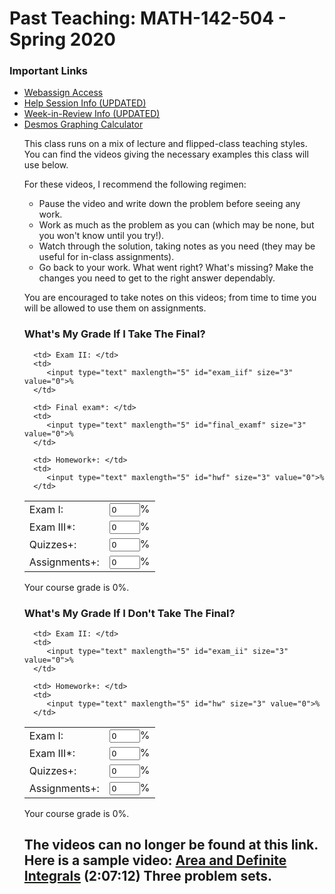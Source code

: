 <head>
<!--#include virtual="/head.html"-->
<style type="text/css">
.contactsearch {
 visibility:hidden;
}
</style>
</head>

<body>
<!--#include virtual="/includes/1colUser.inc.html" -->

<!-- ==================== BEGIN YOUR CONTENT HERE ==================== -->

<h1 class="pageTitle">Past Teaching: MATH-142-504 - Spring 2020</h1>


<h3>Important Links</h3>
<ul style="margin-top: 2px">
<!--
  Link to your teaching pages.
  Create new sub directories mathMMM_2014c and mathNNN_2014a
  under your public_html directory for Fall and Spring, 2014,
  respectively.  Create index.html files in each directory.
  -->
<li><a href="https://webassign.net/tamu/login.html">Webassign Access</a></li>
<li><a href="https://mlc.tamu.edu/Help-Services/MLC-Help-Sessions#M142">Help Session Info (UPDATED)</a></li>
<li><a href="https://mlc.tamu.edu/Help-Services/MLC-Week-in-Review">Week-in-Review Info (UPDATED)</a></li>
<li><a href="https://www.desmos.com/calculator">Desmos Graphing Calculator</a></li>

<p>This class runs on a mix of lecture and flipped-class teaching styles. You can find the videos giving
the necessary examples this class will use below.</p>

<p>For these videos, I recommend the following regimen:
<ul style="margin-top: 2px">
<li>Pause the video and write down the problem before seeing any work.</li>
<li>Work as much as the problem as you can (which may be none, but you won't know until you try!).</li>
<li>Watch through the solution, taking notes as you need (they may be useful for in-class assignments).</li>
<li>Go back to your work. What went right? What's missing? Make the changes you need to get to the right answer dependably.</li>
</ul></p>

<p>You are encouraged to take notes on this videos; from time to time you will be allowed to use them on assignments.</p>

<!--
<h3>What's My Grade if I Take the Final?</h3>
<form name="gradeForm1" oninput="grade.value=calcGradeReplaceFinal()">
<table>
   <tbody><tr>
      <td> Exam I: </td>
      <td>
         <input type="text" maxlength="5" id="exam_i" size="3" value="0">%
      </td>

      <td> Exam II: </td>
      <td>
         <input type="text" maxlength="5" id="exam_ii" size="3" value="0">%
      </td>

   </tr>
   <tr>
      <td> Exam III*: </td>
      <td>
         <input type="text" maxlength="5" id="exam_iii" size="3" value="0">%
      </td>

      <td> Final exam*: </td>
      <td>
         <input type="text" maxlength="5" id="final_exam" size="3" value="0">%
      </td>

   </tr>
   <tr>
      <td> Quizzes+: </td>
      <td>
         <input type="text" maxlength="5" id="quiz" size="3" value="0">%
      </td>

      <td> Homework+: </td>
      <td>
         <input type="text" maxlength="5" id="hw" size="3" value="0">%
      </td>
   </tr>
   <tr>
      <td> Assignments+: </td>
      <td>
	 <input type="text" maxlength="5" id="assignment" size="3" value="0">
      </td>
   </tr>
</tbody></table>
<output name="grade" for="exam_i exam_ii exam_iii final_exam quiz hw assignment">Your course grade is 0%.</output>

<script type="text/javascript">
function calcGradeReplaceFinal() {
   var exam_i = parseFloat(document.getElementById("exam_i").value,10) || 0;
   var exam_ii = parseFloat(document.getElementById("exam_ii").value,10) || 0;
   var exam_iii = parseFloat(document.getElementById("exam_iii").value,10) || 0;
   var final_exam = parseFloat(document.getElementById("final_exam").value,10)
      || 0;
   var quiz = parseFloat(document.getElementById("quiz").value,10) || 0;
   var hw = parseFloat(document.getElementById("hw").value, 10) || 0;
   var assignment = parseFloat(document.getElementById("assignment").value,10) || 0;
   submitOK = "true";

   if (isNaN(exam_i)|| exam_i < 0 || exam_i > 110
       || isNaN(exam_ii) || exam_ii < 0 || exam_ii > 105
       || isNaN(exam_iii) || exam_iii < 0 || exam_iii > 105
       || isNaN(final_exam) || final_exam < 0 || final_exam > 109
       || isNaN(quiz) || quiz < 0 || quiz > 100
       || isNaN(hw) || hw < 0 || hw > 100
       || isNaN(assignment) || assignment < 0 || assignment > 100) {
      return "Each entry must be a number in [0,100]. "
         + "The midterm exams may have values up to 110.";
   }

   // replace lowest midterm with final
   var arg_min = 0;
   var min = -1;
   arg_min = 1;
   min = exam_i;
   if (exam_ii < exam_i) {
      arg_min = 2;
      min = exam_ii;
   }
   if (exam_iii < min) {
      arg_min = 3;
      min = exam_iii;
   }
   if (arg_min == 1 && exam_i < final_exam) {
      exam_i = final_exam;
   } else if (arg_min == 2 && exam_ii < final_exam) {
      exam_ii = final_exam;
   } else if (arg_min == 3 && exam_iii < final_exam) {
      exam_iii = final_exam;
   }

   var grade = .15*(exam_i + exam_ii + exam_iii + quiz)
      +.12*(hw)+.10*(assignment);
   grade = Math.round(grade * 100) / 100;
   return "Your course grade is " + grade + "%.";
}
</script>

<h3>What's My Grade if I Don't Take the Final?</h3>
<form name="gradeForm2" oninput="grade.value=calcGrade()">
<table>
   <tbody><tr>
      <td> Exam I: </td>
      <td>
         <input type="text" maxlength="5" id="exam_i" size="3" value="0">%
      </td>

      <td> Exam II: </td>
      <td>
         <input type="text" maxlength="5" id="exam_ii" size="3" value="0">%
      </td>

   </tr>
   <tr>
      <td> Exam III*: </td>
      <td>
         <input type="text" maxlength="5" id="exam_iii" size="3" value="0">%
      </td>

      <td> Quizzes+: </td>
      <td>
         <input type="text" maxlength="5" id="quiz" size="3" value="0">%
      </td>
   </tr>

   <tr>
      <td> Homework+: </td>
      <td>
         <input type="text" maxlength="5" id="hw" size="3" value="0">%
      </td>

      <td> Assignments+: </td>
      <td>
	 <input type="text" maxlength="5" id="assignment" size="3" value="0">%
      </td>
   </tr>
</tbody></table>
<output name="grade" for="exam_i exam_ii exam_iii quiz hw assignment">Your course grade is 0%.</output>

<script type="text/javascript">
function calcGrade() {
   var exam_i = parseFloat(document.getElementById("exam_i").value,10) || 0;
   var exam_ii = parseFloat(document.getElementById("exam_ii").value,10) || 0;
   var exam_iii = parseFloat(document.getElementById("exam_iii").value,10) || 0;
   var quiz = parseFloat(document.getElementById("quiz").value,10) || 0;
   var hw = parseFloat(document.getElementById("hw").value, 10) || 0;
   var assignment = parseFloat(document.getElementById("assignment").value,10) || 0;
   submitOK = "true";

   if (isNaN(exam_i)|| exam_i < 0 || exam_i > 110
       || isNaN(exam_ii) || exam_ii < 0 || exam_ii > 105
       || isNaN(exam_iii) || exam_iii < 0 || exam_iii > 105
       || isNaN(quiz) || quiz < 0 || quiz > 100
       || isNaN(hw) || hw < 0 || hw > 100
       || isNaN(assignment) || assignment < 0 || assignment > 100) {
      return "Each entry must be a number in [0,100]. "
         + "The midterm exams may have values up to 110.";
   }


   var grade = .21*(exam_i + exam_ii + exam_iii) +.15*(quiz)
      +.12*(hw)+.10*(assignment);
   grade = Math.round(grade * 100) / 100;
   return "Your course grade is " + grade + "%.";
}
</script>
</form>
-->
<h3>What's My Grade If I Take The Final?</h3>
<form name="gradeForm2" oninput="gradef.value=calcGradef()">
<table>
   <tbody><tr>
      <td> Exam I: </td>
      <td>
         <input type="text" maxlength="5" id="exam_if" size="3" value="0">%
      </td>

      <td> Exam II: </td>
      <td>
         <input type="text" maxlength="5" id="exam_iif" size="3" value="0">%
      </td>

   </tr>
   <tr>
      <td> Exam III*: </td>
      <td>
         <input type="text" maxlength="5" id="exam_iiif" size="3" value="0">%
      </td>

      <td> Final exam*: </td>
      <td>
         <input type="text" maxlength="5" id="final_examf" size="3" value="0">%
      </td>

   </tr>
   <tr>
      <td> Quizzes+: </td>
      <td>
         <input type="text" maxlength="5" id="quizf" size="3" value="0">%
      </td>

      <td> Homework+: </td>
      <td>
         <input type="text" maxlength="5" id="hwf" size="3" value="0">%
      </td>
   </tr>
   <tr>
      <td> Assignments+: </td>
      <td>
         <input type="text" maxlength="5" id="assignmentf" size="3" value="0">%
      </td>
   </tr>
</tbody></table>

<output name="gradef" for="exam_if exam_iif exam_iiif final_examf quizf hwf">Your course grade is 0%.</output>

<script type="text/javascript">
function calcGradef() {
   var exam_if = parseFloat(document.getElementById("exam_if").value,10) || 0;
   var exam_iif = parseFloat(document.getElementById("exam_iif").value,10) || 0;
   var exam_iiif = parseFloat(document.getElementById("exam_iiif").value,10) || 0;
   var final_examf = parseFloat(document.getElementById("final_examf").value,10)
      || 0;
   var quizf = parseFloat(document.getElementById("quizf").value,10) || 0;
   var hwf = parseFloat(document.getElementById("hwf").value, 10) || 0;
   var assignmentf = parseFloat(document.getElementById("assignmentf").value, 10) || 0;
   submitOK = "true";

   if (isNaN(exam_if)|| exam_if < 0 || exam_if > 110
       || isNaN(exam_iif) || exam_iif < 0 || exam_iif > 110
       || isNaN(exam_iiif) || exam_iiif < 0 || exam_iiif > 110
       || isNaN(final_examf) || final_examf < 0 || final_examf > 100
       || isNaN(quizf) || quizf < 0 || quizf > 100
       || isNaN(hwf) || hwf < 0 || hwf > 100
       || isNaN(assignmentf) || assignmentf < 0 || assignmentf > 100) {
      return "Each entry must be a number in [0,100]. "
         + "The midterm exams may have values up to 110.";
   }
   // replace lowest midterm with final
   var arg_minf = 0;
   var minf = -1;
   arg_minf = 1;
   minf = exam_if;
   if (exam_iif < exam_if) {
      arg_minf = 2;
      minf = exam_iif;
   }
   if (exam_iiif < minf) {
      arg_minf = 3;
      minf = exam_iiif;
   }
   if (arg_minf == 1 && exam_if < final_examf) {
      exam_if = final_examf;
   } else if (arg_minf == 2 && exam_iif < final_examf) {
      exam_iif = final_examf;
   } else if (arg_minf == 3 && exam_iiif < final_examf) {
      exam_iiif = final_examf;
   }

   var gradef = .15*(exam_if + exam_iif + exam_iiif)+.18*(final_examf)
      +.12*(hwf)+.10*(assignmentf)+.15*(quizf);
   gradef = Math.round(gradef * 100) / 100;
   return "Your course grade is " + gradef + "%.";
}
</script>


<!-- ===================== END YOUR CONTENT HERE ===================== -->
  </form>
<h3>What's My Grade If I Don't Take The Final?</h3>
<form name="gradeForm1" oninput="grade.value=calcGrade()">
<table>
   <tbody><tr>
      <td> Exam I: </td>
      <td>
         <input type="text" maxlength="5" id="exam_i" size="3" value="0">%
      </td>

      <td> Exam II: </td>
      <td>
         <input type="text" maxlength="5" id="exam_ii" size="3" value="0">%
      </td>

   </tr>
   <tr>
      <td> Exam III*: </td>
      <td>
         <input type="text" maxlength="5" id="exam_iii" size="3" value="0">%
      </td>

   </tr>
   <tr>
      <td> Quizzes+: </td>
      <td>
         <input type="text" maxlength="5" id="quiz" size="3" value="0">%
      </td>

      <td> Homework+: </td>
      <td>
         <input type="text" maxlength="5" id="hw" size="3" value="0">%
      </td>
   </tr>
   <tr>
      <td> Assignments+: </td>
      <td>
         <input type="text" maxlength="5" id="assignment" size="3" value="0">%
      </td>
   </tr>
</tbody></table>
<output name="grade" for="exam_i exam_ii exam_iii final_exam quiz hw">Your course grade is 0%.</output>


<script type="text/javascript">
function calcGrade() {
   var exam_i = parseFloat(document.getElementById("exam_i").value,10) || 0;
   var exam_ii = parseFloat(document.getElementById("exam_ii").value,10) || 0;
   var exam_iii = parseFloat(document.getElementById("exam_iii").value,10) || 0;
   var quiz = parseFloat(document.getElementById("quiz").value,10) || 0;
   var hw = parseFloat(document.getElementById("hw").value, 10) || 0;
   var assignment = parseFloat(document.getElementById("assignment").value, 10) || 0;
   submitOK = "true";

   if (isNaN(exam_i)|| exam_i < 0 || exam_i > 110
       || isNaN(exam_ii) || exam_ii < 0 || exam_ii > 110
       || isNaN(exam_iii) || exam_iii < 0 || exam_iii > 110
       || isNaN(quiz) || quiz < 0 || quiz > 100
       || isNaN(hw) || hw < 0 || hw > 100
       || isNaN(assignment) || assignment < 0 || assignment > 100) {
      return "Each entry must be a number in [0,100]. "
         + "The midterm exams may have values up to 105.";
   }

   var grade = .21*(exam_i + exam_ii + exam_iii)
      +.12*(hw)+.10*(assignment)+.15*(quiz);
   grade = Math.round(grade * 100) / 100;
   return "Your course grade is " + grade + "%.";
}
</script>

</form>

<h2>
The videos can no longer be found at this link. Here is a sample video:
<a href="https://youtu.be/AUHcxcDk188">Area and Definite Integrals</a> (2:07:12) Three problem sets.
</h2>
<!--
<p> The first two videos have low audio quality; transcriptions of these videos have been provided. The rest have closed captioning available. Please request permission before repurposing or redistributing any video below, either in part or in full.</p>

<p><a rel="license" href="http://creativecommons.org/licenses/by/4.0/"><img alt="Creative Commons License" style="border-width:0" src="https://i.creativecommons.org/l/by/4.0/88x31.png" /></a><br />This work by <a xmlns:cc="http://creativecommons.org/ns#" href="https://math.tamu.edu/~jweeks03/" property="cc:attributionName" rel="cc:attributionURL">John Weeks</a> is licensed under a <a rel="license" href="http://creativecommons.org/licenses/by/4.0/">Creative Commons Attribution 4.0 International License</a>.<br /></p>

<ul style="margin-top: 10px">
<li><a href="142videos.pdf">Video Questions</a>. Unit 2 begins on page 68; Unit 3 begins on page 114 (pages 123-130 belong to the optional video, and we will not cover pages 172-174).</li>
</ul>

<ul style="margin-top: 10px">
<li><a href="https://youtu.be/LDXOp_FsrSQ">Intro 1: Basic Arithmetic</a> (31:08) <a href="https://docs.google.com/document/d/1EXAr0gpfpE_z9kCb4Ma8rxE6z8nfuH9Cug5bArt4Wos/edit?usp=sharing">Transcription</a></li>
<li><a href="https://youtu.be/ru5e3cLESMQ">Intro 2: Basic Functions</a> (37:26) <a href="https://drive.google.com/open?id=167MPGmjbxfQgxvtuGWGjA6dCgBq1_MpmJDYtqthNIQc">Transcription</a></li>
</ul>

--UNIT 1--
<ul style="margin-top: 10px">
<li><a href="https://youtu.be/CTZcvJO5LZ0">Basics</a> (1:57:43) Four problem sets.</li>
</ul>

<ul style="margin-top: 10px">
<li><a href="https://youtu.be/LsYgx4EsWsw">Limits</a> (1:13:32) Two problem sets.</li>
</ul>

<ul style="margin-top:10px">

<li><a href="https://youtu.be/90vARJTKO7I">Derivative Definition</a> (1:30:16) Three problem sets.</li>
<li><a href="https://youtu.be/lFg-k6FLa1E">Derivative Definition II</a> (32:15) Extension of third problem set.</li>
</ul>

<ul>
<li><a href="https://youtu.be/4M5mX2A-6zo">Derivative Rules I</a> (1:48:27) Three problem sets.</li>
</ul>
--UNIT 2--
<ul style="margin-top:10px">
<li><a href="https://youtu.be/4CGE9693fas">Derivative Rules II</a> (1:24:24) Two problem sets.</li>
<li><a href="https://youtu.be/xATxz8hCcR8">Where do the derivative rules come from?</a> (1:55:18) Optional video.</li>
</ul>

<ul style="margin-top:10px">
<li><a href="https://youtu.be/iTsv1W79vc8">Curve Sketching I</a> (1:33:49) Two problem sets.</li>
<li><a href="https://youtu.be/yce-c4R57J0">Curve Sketching II</a> (2:14:18) Three problem sets.</li>
</ul>

<ul style="margin-top:10px">
<li><a href="https://youtu.be/ChogObR1Ch8">Exam 2 Review</a> (1:19:19)</li>
</ul>
--UNIT 3--
<ul style="margin-top:10px">
<li><a href="https://youtu.be/IqF8U5dNwes">Implicit Differentiation and Related Rates</a> (1:08:53) Optional video.</li>
</ul>

<ul style="margin-top:10px">
<li><a href="https://youtu.be/2aKp6m7PsjQ">Optimization</a> (1:17:49) One problem set.</li>
<li>Extra videos from the department: <a href="https://youtu.be/N5Hkyl-KtAs"> Optimization I.</a> <a href="https://youtu.be/cvMzlOP25h4"> Optimization II.</a></li>
</ul>

<ul style="margin-top:10px">
<li><a href="https://youtu.be/mHBQDWkqY54">Integrals and u-Substitution</a> (1:48:02) Two problem sets.</li>
<li><a href="https://youtu.be/AUHcxcDk188">Area and Definite Integrals</a> (2:07:12) Three problem sets.</li>
<li><a href="https://youtu.be/hpvVPcb4r7g">Area Between Curves</a> (50:35) One problem set.</li>
</ul>
--Lectures--
<ul style="margin-top:10px">
<li><a href="https://youtu.be/Vc7uWYuW1AU">3-23-20</a>.</li>
<li><a href="https://youtu.be/fDCDKAzIJ7g">3-25-20</a>. <a href="142lecture32520.png">Notes</a>.</li>
<li>EXAM 2 3-27-20.</li>
<li><a href="https://youtu.be/Gq2h-bY9U1M">3-30-20</a>. <a href="142lecture33020.png">Notes</a>.</li>
<li><a href="https://youtu.be/7CnRfe5KtVA">4-1-20</a>. <a href="142lecture4120.png">Notes</a>.</li>
<li><a href="https://youtu.be/9DntroO69vM">4-3-20</a>. <a href="142lecture4320.png">Notes</a>.</li>
<li><a href="https://youtu.be/yOvS_NQb_LM">4-6-20</a>. <a href="142lecture4620.png">Notes</a>.</li>
<li><a href="https://youtu.be/t8q8OZq8r6U">4-8-20</a>. <a href="142lecture4820.png">Notes</a>.</li>
<li>No class 4-10-20.</li>
<li><a href="https://youtu.be/VlO1YtdN07E">4-13-20</a>. <a href="142lecture41320.png">Notes</a>.</li>
<li><a href="https://youtu.be/Ow7eonCiaOQ">4-15-20</a>. <a href="142lecture41520.png">Notes</a>.</li>
<li><a href="https://youtu.be/kASJ9c3QbOE">4-17-20</a>. <a href="142lecture41720.png">Notes</a>.</li>
<li><a href="https://youtu.be/_qYxIZwp0a0">4-20-20</a>. <a href="142lecture42020.png">Notes</a>.</li>
<li><a href="https://youtu.be/eh14IWzjnXs">4-22-20</a>. <a href="142lecture42220.png">Notes</a>.</li>
<li>EXAM 3 4-24-20.</li>
<li><a href="https://youtu.be/5MwetUdSLlA">4-27-20</a>.</li>
<li><a href="https://youtu.be/cTHdkqj_jlY">4-28-20</a>. <a href="142lecture42820.png">Notes</a>.</li>
<li><a href="https://youtu.be/mPVpa4ofRj4">5-4-20 (Review)</a>. <a href="142review5420.png">Notes</a>.</li>
</ul>

<li><a href="https://youtu.be/yjFGZQAi4Ts">Derivative 1: Webassign 3.2 (part 1) Derivative as Abstraction: Rates of Change</a> (33:57)</li>
<li><a href="https://youtu.be/OqZLSWMSgGw">Derivative 2: Webassign 3.2 (part 2) Derivative as Function: Slopes of Tangent Lines</a> (27:02)</li>
<li><a href="https://youtu.be/_33o4j21adI">Derivative 3: Webassign 3.3 Derivative as Algebraic Definition: Definition of the Derivative</a> (40:47)</li>
<li><a href="https://youtu.be/7Sv0FzKVVzE">Derivative 4: Webassign 4.1 (part 1) Derivative Rules: Constant, Sum, Difference, Euler's Constant</a> (42:33)</li>
<li><a href="https://youtu.be/7Mct6a7PMdQ">Derivative 5: Webassign 4.1 (part 2) Business Applications of the Derivative</a> (17:58)</li>
<li><a href="https://youtu.be/7o3tK42WAvE">Derivative 6: Webassign 4.2 Derivative Rules: Product and Quotient</a> (22:22)</li>
<li><a href="https://youtu.be/sWXB4g7ljKg">Derivative 7: Webassign 4.3 Derivative Rules: Chain</a> (46:14)</li>
<li><a href="https://youtu.be/U7Pux0UhthM">Derivative 8: Webassign 4.4 Derivative Rules: Exponentials and Logarithms (30:47)</li>

</ul>

<ul style="margin-top: 2px">
<li><a href="https://youtu.be/I3wlhCfjzZ0">Applications 1: Webassign 5.1 (part 1) Finding Local Extrema and First Derivative Test</a> (38:08)</li>
<li><a href="https://youtu.be/I4iSK-9oksI">Applications 2: Webassign 5.1 (part 2) and 5.2 The Second Derivative and Concavity</a> (46:14)</li>
<li><a href="https://youtu.be/A3YT5xQHFfY">Applications 3: Webassign 5.3 Limits at Infinity</a> (45:35)</li>
<li><a href="https://youtu.be/ljebEWt6xvM">Applications 4: Webassign 5.4 Curve Sketching</a> (34:51)</li>
<li><a href="https://youtu.be/nMbnMPviAT8">Applications 5: Webassign 5.5 Finding Absolute Extrema</a> (47:06)</li>
<li><a href="https://youtu.be/WbAytkOK4JM">Applications 6: Webassign 5.6 (part 1) Optimization 1</a> (47:06)</li>
<li><a href="https://youtu.be/aM8m1tYHBkA">Applications 7: Webassign 5.6 (part 2) Optimization 2</a> (29:55)</li>
<li><a href="https://youtu.be/_BvCf082Sdg">Applications 7b: Webassign 5.6 (part 3) Optimization 3</a> (11:48)</li>
<li><a href="https://youtu.be/uyrBUcPJfvE">Applications 8: Webassign 5.8 (part 1) Implicit Differentiation</a> (34:31)</li>
<li><a href="https://youtu.be/lShu2_cPF4Q">Applications 9: Webassign 5.8 (part 2) Related Rates</a> (23:59)</li>
</ul>

<ul style="margin-top: 2px">
<li><a href="https://youtu.be/-zrW6wO6tNY">Integral 1: Webassign 6.1 Antiderivatives</a> (47:37)</li>
<li><a href="https://youtu.be/ozQwzUbw5Fk">Integral 2: Webassign 6.2 Indefinite Integrals </a> (41:19)</li>
<li><a href="https://youtu.be/4bqjQfq5djk">Integral 3: Webassign 6.3 Estimating Distance Traveled </a> (36:37)</li>
<li><a href="https://youtu.be/bOmzF4Mqhss">Integral 4: Webassign 6.4 The Definite Integral as Area</a> (32:56)</li>
<li><a href="https://youtu.be/OCfnWnqXnZE">Integral 5: Webassign 6.5 (part 1) The Definite Integral as Antiderivative and the Fundamental Theorem of Calculus</a> (45:00)</li>
<li><a href="https://youtu.be/N807EQDsYPw">Integral 6: Webassign 6.5 (part 2) and 6.6 Average Value and Area Between Two Curves</a> (48:09)</li>
<li><a href="https://youtu.be/efHbpKjLq0M">Integral 7: Webassign 6.7 Producers' and Consumers' Surplus</a> (39:03)</li>
</ul>

<ul style="margin-top: 2px">
<li><a href="https://youtu.be/a9wInbxyChw">Optional 1: Using the Limit Definition to Prove Constant, Sum, Product, Quotient Rules</a> (25:17)</li>
</ul>
-->
<!-- <h3>Research Interests</h3>
<ul style="margin-top: 2px">
<li>Interest 1</li>
<li>Interest 2</li>
</ul>


<h3>Publications</h3>
<ul style="margin-top: 2px">
<li>Publication 1</li>
<li>Publication 2</li>
</ul>


<h3>Pre-prints</h3>
<ul style="margin-top: 2px">
<li>Pre-print 1</li>
<li>Pre-print 2</li>
</ul> -->


<!-- ==================== External Personal Pages ====================  -->
<!-- == It's your call on how much personal information to put here == -->
<!-- <h3>Personal</h3>
<ul style="margin-top: 2px">
<li><a href="http://www.facebook.com/YOUR_FB_PAGE">My Facebook Page</a></li>
<li><a href="http://www.twitter.com/YOUR_TW_PAGE">My Twitter Page</a></li>
</ul> -->


<!-- ======= Remove next line when you've customized your page. ====== -->
<!-- <p><i>This is a template web page for the user.</i></p> -->


<!-- ========== HTML Validator - You may remove this section ========= -->
<!--
<p style="text-align:center">
<a href="http://validator.w3.org/check?uri=referer"><img
   src="http://www.w3.org/Icons/valid-xhtml11"
   alt="Valid XHTML 1.1" height="31" width="88" /></a>
<a href="http://jigsaw.w3.org/css-validator/check/referer"><img
   style="border:0;width:88px;height:31px"
   src="http://jigsaw.w3.org/css-validator/images/vcss-blue"
   alt="Valid CSS!"/></a>
</p>

-->
<!-- ===================== END YOUR CONTENT HERE ===================== -->
<!--#include virtual="/includes/footerSubpage.inc.html" -->
</body>
</html>
